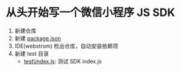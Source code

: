 # 从头开始写一个微信小程序 JS SDK

1. 新建仓库
2. 新建 [package.json][package.json]
3. IDE(webstrom) 检出仓库，自动安装依赖项
4. 新建 test 目录
   * [test\index.js][test\index.js]: 测试 SDK index.js

[package.json]:https://github.com/tangyouhua/tyh-write-wx-js-sdk-from-scratch/blob/master/package.json
[test\index.js]:https://github.com/tangyouhua/tyh-write-wx-js-sdk-from-scratch/blob/master/test/index.js
